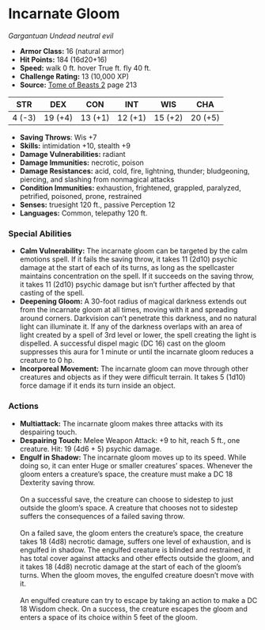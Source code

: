 # Incarnate Gloom

*Gargantuan* *Undead* *neutral evil*

- **Armor Class:** 16 (natural armor)
- **Hit Points:** 184 (16d20+16)
- **Speed:** walk 0 ft. hover True ft. fly 40 ft.
- **Challenge Rating:** 13 (10,000 XP)
- **Source:** [Tome of Beasts 2](https://koboldpress.com/kpstore/product/tome-of-beasts-2-for-5th-edition) page 213

| STR | DEX | CON | INT | WIS | CHA |
| --- | --- | --- | --- | --- | --- |
| 4 (-3) | 19 (+4) | 13 (+1) | 12 (+1) | 15 (+2) | 20 (+5) |

- **Saving Throws**: Wis +7
- **Skills:** intimidation +10, stealth +9
- **Damage Vulnerabilities:** radiant
- **Damage Immunities:** necrotic, poison
- **Damage Resistances:** acid, cold, fire, lightning, thunder; bludgeoning, piercing, and slashing from nonmagical attacks
- **Condition Immunities:** exhaustion, frightened, grappled, paralyzed, petrified, poisoned, prone, restrained
- **Senses:** truesight 120 ft., passive Perception 12
- **Languages:** Common, telepathy 120 ft.
### Special Abilities
- **Calm Vulnerability:** The incarnate gloom can be targeted by the calm emotions spell. If it fails the saving throw, it takes 11 (2d10) psychic damage at the start of each of its turns, as long as the spellcaster maintains concentration on the spell. If it succeeds on the saving throw, it takes 11 (2d10) psychic damage but isn’t further affected by that casting of the spell.
- **Deepening Gloom:** A 30-foot radius of magical darkness extends out from the incarnate gloom at all times, moving with it and spreading around corners. Darkvision can’t penetrate this darkness, and no natural light can illuminate it. If any of the darkness overlaps with an area of light created by a spell of 3rd level or lower, the spell creating the light is dispelled. A successful dispel magic (DC 16) cast on the gloom suppresses this aura for 1 minute or until the incarnate gloom reduces a creature to 0 hp.
- **Incorporeal Movement:** The incarnate gloom can move through other creatures and objects as if they were difficult terrain. It takes 5 (1d10) force damage if it ends its turn inside an object.
### Actions
- **Multiattack:** The incarnate gloom makes three attacks with its despairing touch.
- **Despairing Touch:** Melee Weapon Attack: +9 to hit, reach 5 ft., one creature. Hit: 19 (4d6 + 5) psychic damage.
- **Engulf in Shadow:** The incarnate gloom moves up to its speed. While doing so, it can enter Huge or smaller creatures’ spaces. Whenever the gloom enters a creature’s space, the creature must make a DC 18 Dexterity saving throw.<br><br>On a successful save, the creature can choose to sidestep to just outside the gloom’s space. A creature that chooses not to sidestep suffers the consequences of a failed saving throw.<br><br>On a failed save, the gloom enters the creature’s space, the creature takes 18 (4d8) necrotic damage, suffers one level of exhaustion, and is engulfed in shadow. The engulfed creature is blinded and restrained, it has total cover against attacks and other effects outside the gloom, and it takes 18 (4d8) necrotic damage at the start of each of the gloom’s turns. When the gloom moves, the engulfed creature doesn’t move with it.<br><br>An engulfed creature can try to escape by taking an action to make a DC 18 Wisdom check. On a success, the creature escapes the gloom and enters a space of its choice within 5 feet of the gloom.


